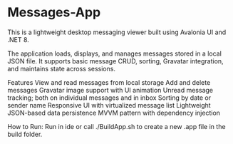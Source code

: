 # Messages-App
This is a lightweight desktop messaging viewer built using Avalonia UI and .NET 8.

The application loads, displays, and manages messages stored in a local JSON file. It supports basic message CRUD, sorting, Gravatar integration, and maintains state across sessions.

Features
View and read messages from local storage
Add and delete messages
Gravatar image support with UI animation
Unread message tracking; both on individual messages and in inbox
Sorting by date or sender name
Responsive UI with virtualized message list
Lightweight JSON-based data persistence
MVVM pattern with dependency injection


How to Run:
Run in ide or call ./BuildApp.sh to create a new .app file in the build folder.
